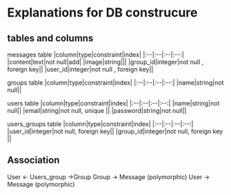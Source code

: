 # Explanations for DB construcure
## tables and columns
messages table
|column|type|constraint|index|
|:--|:--|:--|:--:|
|content|text|not null|add|
|image|string|||
|group_id|integer|not null , foreign key||
|user_id|integer|not null , foreign key||

groups table
|column|type|constraint|index|
|:--|:--|:--|:--:|
|name|string|not null||

users table
|column|type|constraint|index|
|:--|:--|:--|:--:|
|name|string|not null||
|email|string|not null, unique ||
|password|string|not null||


users_groups table
|column|type|constraint|index|
|:--|:--|:--|:--:|
|user_id|integer|not null, foreign key||
|group_id|integer|not null, foreign key ||

## Association
User <- Users_group ->Group
Group -> Message (polymorphic)
User -> Message (polymorphic)